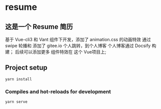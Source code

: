 # resume
## 这是一个 Resume 简历
基于 Vue-cli3 和 Vant 组件下开发，添加了 animation.css 的动画特效
通过swipe 轮播和 添加了 gitee.io 个人跳转，到个人博客
个人博客通过 Docsify 构建；
后续可以添加更多 组件特效在 这个 Vue项目上;

## Project setup
```
yarn install
```

### Compiles and hot-reloads for development
```
yarn serve
```
